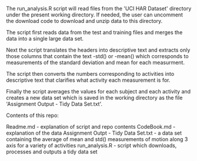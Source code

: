 The run_analysis.R script will read files from the 'UCI HAR Dataset' directory under the present working directory.  If needed, the user can uncomment the download code to download and unzip data to this directory.

The script first reads data from the test and training files and merges the data into a single large data set.

Next the script translates the headers into descriptive text and extracts only those columns that contain the text -std() or -mean() which corresponds to measurements of the standard deviation and mean for each measurment.

The script then converts the numbers corresponding to activities into descriptive text that clarifies what activity each measurement is for.

Finally the script averages the values for each subject and each activity and creates a new data set which is saved in the working directory as the file 'Assignment Output - Tidy Data Set.txt'.

Contents of this repo:

Readme.md - explanation of script and repo contents
CodeBook.md - explanation of the data
Assignment Outpt - Tidy Data Set.txt - a data set containing the average of mean and std() measurements of motion along 3 axis for a variety of activities
run_analysis.R - script which downloads, processes and outputs a tidy data set
